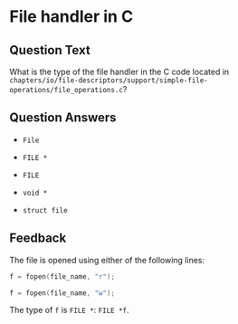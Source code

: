 # File handler in C

## Question Text

What is the type of the file handler in the C code located in `chapters/io/file-descriptors/support/simple-file-operations/file_operations.c`?

## Question Answers

- `File`

+ `FILE *`

- `FILE`

- `void *`

- `struct file`

## Feedback

The file is opened using either of the following lines:

```c
f = fopen(file_name, "r");

f = fopen(file_name, "w");
```

The type of `f` is `FILE *`:
`FILE *f`.
